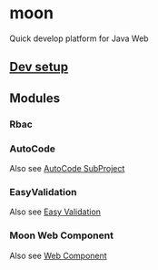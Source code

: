 moon
====
Quick develop platform for Java Web

## [Dev setup](https://github.com/AntStudio/moon/wiki#dev-setup)

## Modules

### Rbac

### AutoCode
  Also see [AutoCode SubProject](https://github.com/gavincook/autocode)

### EasyValidation
  Also see [Easy Validation](https://github.com/AntStudio/easyvalidation)

### Moon Web Component
  Also see [Web Component](https://github.com/AntStudio/webcomponent)
